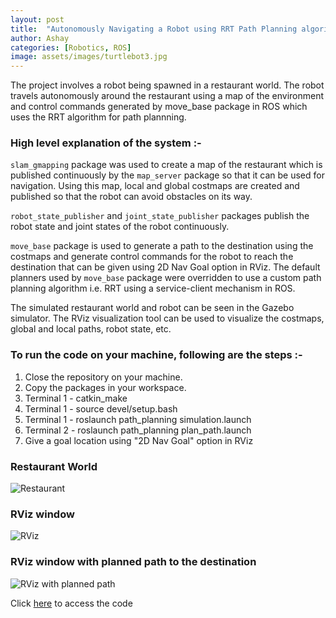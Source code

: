 ```yaml
---
layout: post
title:  "Autonomously Navigating a Robot using RRT Path Planning algorithm in ROS"
author: Ashay
categories: [Robotics, ROS]
image: assets/images/turtlebot3.jpg
---
```


The project involves a robot being spawned in a restaurant world. The robot travels autonomously around the restaurant using a map of the environment and control commands generated by move_base package in ROS which uses the RRT algorithm for path plannning.

### High level explanation of the system :-
```slam_gmapping``` package was used to create a map of the restaurant which is published continuously by the ```map_server``` package so that it can be used for navigation. Using this map, local and global costmaps are created and published so that the robot can avoid obstacles on its way. 

```robot_state_publisher``` and ```joint_state_publisher``` packages publish the robot state and joint states of the robot continuously.

```move_base``` package is used to generate a path to the destination using the costmaps and generate control commands for the robot to reach the destination that can be given using 2D Nav Goal option in RViz. The default planners used by ```move_base``` package were overridden to use a custom path planning algorithm i.e. RRT using a service-client mechanism in ROS.

The simulated restaurant world and robot can be seen in the Gazebo simulator. The RViz visualization tool can be used to visualize the costmaps, global and local paths, robot state, etc. 


### To run the code on your machine, following are the steps :- 
1. Close the repository on your machine.
2. Copy the packages in your workspace.
3. Terminal 1 - catkin_make
4. Terminal 1 - source devel/setup.bash
5. Terminal 1 - roslaunch path_planning simulation.launch
6. Terminal 2 - roslaunch path_planning plan_path.launch
7. Give a goal location using "2D Nav Goal" option in RViz

### Restaurant World 
![Restaurant](/assets/images/world.png)

### RViz window 
![RViz](/assets/images/rviz.png)

### RViz window with planned path to the destination
![RViz with planned path](/assets/images/path_planning.png)

Click <a href="https://github.com/ashay36/Autonomously-Navigating-a-Robot-using-RRT-Path-Planning-algorithm-in-ROS">here</a> to access the code
